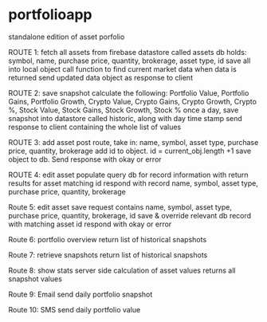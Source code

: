 # portfolioapp
standalone edition of asset porfolio

ROUTE 1: fetch all assets from firebase datastore called assets
    db holds: symbol, name, purchase price, quantity, brokerage, asset type, id
    save all into local object
    call function to find current market data
    when data is returned send updated data object as response to client

ROUTE 2: save snapshot
    calculate the following:
        Portfolio Value, Portfolio Gains, Portfolio Growth, 
        Crypto Value, Crypto Gains, Crypto Growth, Crypto %, 
        Stock Value, Stock Gains, Stock Growth, Stock %
    once a day, save snapshot into datastore called historic, along with day time stamp
    send response to client containing the whole list of values

ROUTE 3: add asset
    post route, take in: name, symbol, asset type, purchase price, quantity, brokerage 
    add id to object. id = current_obj.length +1
    save object to db. Send response with okay or error

ROUTE 4: edit asset populate
    query db for record information with return results for asset matching id
    respond with record name, symbol, asset type, purchase price, quantity, brokerage

Route 5: edit asset save
    request contains name, symbol, asset type, purchase price, quantity, brokerage, id
    save & override relevant db record with matching asset id
    respond with okay or error

Route 6: portfolio overview
    return list of historical snapshots


Route 7: retrieve snapshots
    return list of historical snapshots

Route 8: show stats
    server side calculation of asset values
    returns all snapshot values

Route 9: Email
    send daily portfolio snapshot

Route 10: SMS
    send daily portfolio value